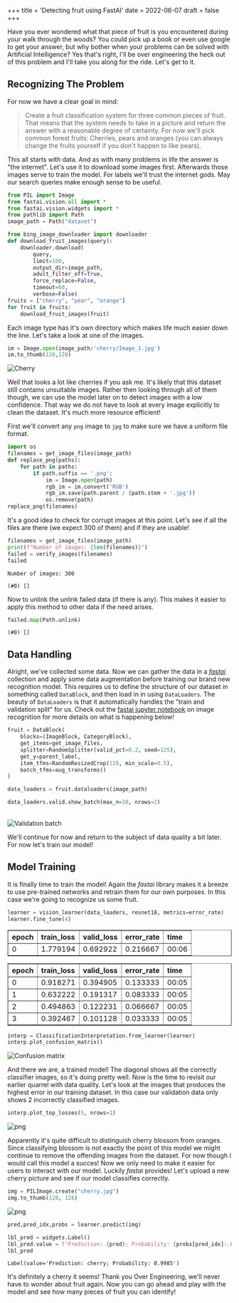 +++
title = 'Detecting fruit using FastAI'
date = 2022-06-07
draft = false
+++

Have you ever wondered what that piece of fruit is you encountered during your walk through the woods? You could pick up a book or even use google to get your answer, but why bother when your problems can be solved with Artificial Intelligence? Yes that's right, I'll be over engineering the heck out of this problem and I'll take you along for the ride. Let's get to it.

## Recognizing The Problem
For now we have a clear goal in mind: 

> Create a fruit classification system for three common pieces of fruit. 
That means that the system needs to take in a picture and return the answer with a reasonable degree of certainty. For now we'll pick common forest fruits: Cherries, pears and oranges (you can always change the fruits yourself if you don't happen to like pears).

This all starts with data. And as with many problems in life the answer is "the internet". Let's use it to download some images first. Afterwards those images serve to train the model. For labels we'll trust the internet gods. May our search queries make enough sense to be useful.


```python
from PIL import Image
from fastai.vision.all import *
from fastai.vision.widgets import *
from pathlib import Path
image_path = Path("dataset")
```


```python
from bing_image_downloader import downloader
def download_fruit_images(query):
    downloader.download(
        query, 
        limit=100,
        output_dir=image_path,
        adult_filter_off=True,
        force_replace=False,
        timeout=60,
        verbose=False)
fruits = ["cherry", "pear", "orange"]
for fruit in fruits:
    download_fruit_images(fruit)
```

Each image type has it's own directory which makes life much easier down the line. Let's take a look at one of the images.


```python
im = Image.open(image_path/'cherry/Image_1.jpg')
im.to_thumb(128,128)
```

![Cherry](/essays/fruit_recognition/cherry.png)
    

Well that looks a lot like cherries if you ask me. It's likely that this dataset still contains unsuitable images. Rather then looking through all of them though, we can use the model later on to detect images with a low confidence. That way we do not have to look at every image explicitly to clean the dataset. It's much more resource efficient!

First we'll convert any `png` image to `jpg` to make sure we have a uniform file format.


```python
import os
filenames = get_image_files(image_path)
def replace_png(paths):
    for path in paths:
        if path.suffix == '.png':
            im = Image.open(path)
            rgb_im = im.convert('RGB')
            rgb_im.save(path.parent / (path.stem + '.jpg'))
            os.remove(path)
replace_png(filenames)
```

It's a good idea to check for corrupt images at this point. Let's see if all the files are there (we expect 300 of them) and if they are usable!


```python
filenames = get_image_files(image_path)
print(f"Number of images: {len(filenames)}")
failed = verify_images(filenames)
failed
```

    Number of images: 300
    
    (#0) []

Now to unlink the unlink failed data (if there is any). This makes it easier to apply this method to other data if the need arises. 


```python
failed.map(Path.unlink)
```


    (#0) []

## Data Handling

Alright, we've collected some data. Now we can gather the data in a [_fastai_ ](https://www.fast.ai) collection and apply some data augmentation before training our brand new recognition model. This requires us to define the structure of our dataset in something called `DataBlock`, and then load in in using `DataLoaders`. The beauty of `DataLoaders` is that it automatically handles the "train and validation split" for us. Check out the [fastai jupyter notebook](https://github.com/fastai/fastbook/blob/master/02_production.ipynb) on image recognition for more details on what is happening below!


```python
fruit = DataBlock(
    blocks=(ImageBlock, CategoryBlock),
    get_items=get_image_files,
    splitter=RandomSplitter(valid_pct=0.2, seed=125),
    get_y=parent_label,
    item_tfms=RandomResizedCrop(128, min_scale=0.5),
    batch_tfms=aug_transforms()
)
```


```python
data_loaders = fruit.dataloaders(image_path)
```


```python
data_loaders.valid.show_batch(max_n=10, nrows=2)
```


​    
![Validation batch](/essays/fruit_recognition/val_batch.png)
​    


We'll continue for now and return to the subject of data quality a bit later. For now let's train our model!

## Model Training

It is finally time to train the model! Again the _fastai_ library makes it a breeze to use pre-trained networks and retrain them for our own purposes. In this case we're going to recognize us some fruit.


```python
learner = vision_learner(data_loaders, resnet18, metrics=error_rate)
learner.fine_tune(4)
```

<table border="1" class="dataframe">
  <thead>
    <tr style="text-align: left;">
      <th>epoch</th>
      <th>train_loss</th>
      <th>valid_loss</th>
      <th>error_rate</th>
      <th>time</th>
    </tr>
  </thead>
  <tbody>
    <tr>
      <td>0</td>
      <td>1.779194</td>
      <td>0.692922</td>
      <td>0.216667</td>
      <td>00:06</td>
    </tr>
  </tbody>
</table>

<table border="1" class="dataframe">
  <thead>
    <tr style="text-align: left;">
      <th>epoch</th>
      <th>train_loss</th>
      <th>valid_loss</th>
      <th>error_rate</th>
      <th>time</th>
    </tr>
  </thead>
  <tbody>
    <tr>
      <td>0</td>
      <td>0.918271</td>
      <td>0.394905</td>
      <td>0.133333</td>
      <td>00:05</td>
    </tr>
    <tr>
      <td>1</td>
      <td>0.632222</td>
      <td>0.191317</td>
      <td>0.083333</td>
      <td>00:05</td>
    </tr>
    <tr>
      <td>2</td>
      <td>0.494863</td>
      <td>0.122231</td>
      <td>0.066667</td>
      <td>00:05</td>
    </tr>
    <tr>
      <td>3</td>
      <td>0.392467</td>
      <td>0.101128</td>
      <td>0.033333</td>
      <td>00:05</td>
    </tr>
  </tbody>
</table>


```python
interp = ClassificationInterpretation.from_learner(learner)
interp.plot_confusion_matrix()
```


![Confusion matrix](/essays/fruit_recognition/conf_matrix.png)
    


And there we are, a trained model! The diagonal shows all the correctly classifier images, so it's doing pretty well. Now is the time to revisit our earlier quarrel with data quality. Let's look at the images that produces the highest error in our training dataset. In this case our validation data only shows 2 incorrectly classified images. 


```python
interp.plot_top_losses(5, nrows=1)
```


![png](/essays/fruit_recognition/top_losses.png)
    


Apparently it's quite difficult to distinguish cherry blossom from oranges. Since classifying blossom is not exactly the point of this model we might continue to remove the offending images from the dataset. For now though I would call this model a succes! Now we only need to make it easier for users to interact with our model. Luckily _fastai_ provides! Let's upload a new cherry picture and see if our model classifies correctly.


```python
img = PILImage.create("cherry.jpg")
img.to_thumb(128, 128)
```


![png](/essays/fruit_recognition/cherry_final.png)
    


```python
pred,pred_idx,probs = learner.predict(img)
```

```python
lbl_pred = widgets.Label()
lbl_pred.value = f'Prediction: {pred}; Probability: {probs[pred_idx]:.04f}'
lbl_pred
```


    Label(value='Prediction: cherry; Probability: 0.9985')


It's definitely a cherry it seems! Thank you Over Engineering, we'll never have to wonder about fruit again. Now you can go ahead and play with the model and see how many pieces of fruit you can identify!